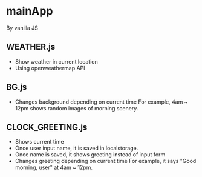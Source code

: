 # mainApp
By vanilla JS

## WEATHER.js
- Show weather in current location
- Using openweathermap API

## BG.js
- Changes background depending on current time
For example, 4am ~ 12pm shows random images of morning scenery.


## CLOCK_GREETING.js
- Shows current time 
- Once user input name, it is saved in localstorage.
- Once name is saved, it shows greeting instead of input form
- Changes greeting depending on current time
For example, it says "Good morning, user" at 4am ~ 12pm.
